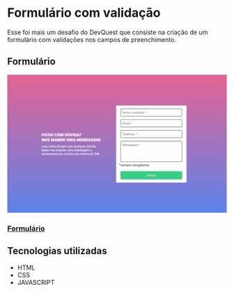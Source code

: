 # Formulário com validação

Esse foi mais um desafio do DevQuest que consiste na criação de um formulário com validações nos campos de preenchimento. 

## Formulário

<img src="src/assets/gif/form-ilustration.gif" alt="form gif">

### [Formulário](https://formpagesvalidation.netlify.app/)

## Tecnologias utilizadas
- HTML
- CSS
- JAVASCRIPT